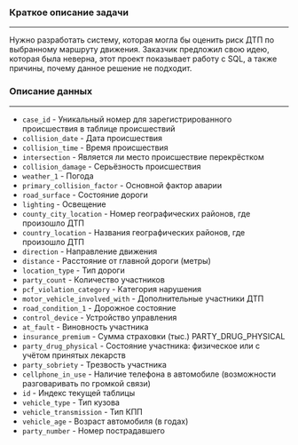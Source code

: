 ### Краткое описание задачи

---

Нужно разработать систему, которая могла бы оценить риск ДТП по выбранному маршруту движения. Заказчик предложил свою идею, которая была неверна, этот проект показывает работу с SQL, а также причины, почему данное решение не подходит.

### Описание данных

---

- `case_id` - Уникальный номер для зарегистрированного происшествия в таблице происшествий
- `collision_date` - Дата происшествия
- `collision_time` - Время происшествия
- `intersection` - Является ли место происшествие перекрёстком
- `collision_damage` - Серьёзность происшествия
- `weather_1` - Погода
- `primary_collision_factor` - Основной фактор аварии
- `road_surface` - Состояние дороги
- `lighting` - Освещение
- `county_city_location` - Номер географических районов, где произошло ДТП
- `country_location` - Названия географических районов, где произошло ДТП
- `direction` - Направление движения
- `distance` - Расстояние от главной дороги (метры)
- `location_type` - Тип дороги
- `party_count` - Количество участников
- `pcf_violation_category` - Категория нарушения
- `motor_vehicle_involved_with` - Дополнительные участники ДТП
- `road_condition_1` - Дорожное состояние
- `control_device` - Устройство управления
- `at_fault` - Виновность участника 
- `insurance_premium` - Сумма страховки (тыс.) PARTY_DRUG_PHYSICAL
- `party_drug_physical` - Состояние участника: физическое или с учётом принятых лекарств
- `party_sobriety` - Трезвость участника
- `cellphone_in_use` - Наличие телефона в автомобиле (возможности разговаривать по громкой связи)
- `id` - Индекс текущей таблицы
- `vehicle_type` - Тип кузова
- `vehicle_transmission` - Тип КПП
- `vehicle_age` - Возраст автомобиля (в годах)
- `party_number` - Номер пострадавшего